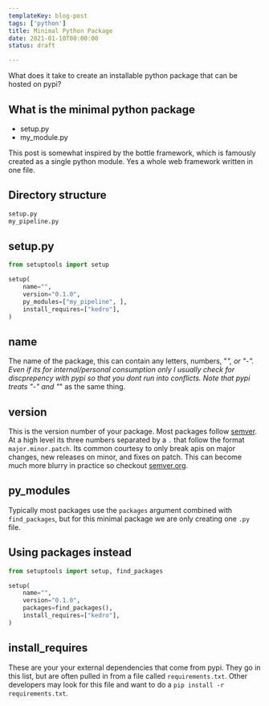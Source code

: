 ```yaml
---
templateKey: blog-post
tags: ['python']
title: Minimal Python Package
date: 2021-01-10T00:00:00
status: draft

---
```


What does it take to create an installable python package that can be hosted on pypi?


## What is the minimal python package

* setup.py
* my_module.py


This post is somewhat inspired by the bottle framework, which is famously
created as a single python module.  Yes a whole web framework written in one
file.

## Directory structure

``` bash
setup.py
my_pipeline.py
```


## setup.py

``` python
from setuptools import setup

setup(
    name="",
    version="0.1.0",
    py_modules=["my_pipeline", ],
    install_requires=["kedro"],
)
```

## name

The name of the package, this can contain any letters, numbers, "_", or "-".
Even if its for internal/personal consumption only I usually check for
discprepency with pypi so that you dont run into conflicts. Note that pypi
treats "-" and "_" as the same thing.

## version

This is the version number of your package.  Most packages follow
[semver](semver.org).  At a high level its three numbers separated by a `.`
that follow the format `major.minor.patch`.  Its common courtesy to only break
apis on major changes, new releases on minor, and fixes on patch.  This can
become much more blurry in practice so checkout
[semver.org](https://semver.org/).

## py_modules

Typically most packages use the `packages` argument combined with
`find_packages`, but for this minimal package we are only creating one `.py`
file.


## Using packages instead

``` python
from setuptools import setup, find_packages

setup(
    name="",
    version="0.1.0",
    packages=find_packages(),
    install_requires=["kedro"],
)
```

## install_requires

These are your your external dependencies that come from pypi.  They go in this
list, but are often pulled in from a file called `requirements.txt`.  Other
developers may look for this file and want to do a `pip install -r
requirements.txt`.


